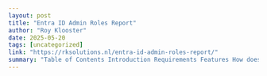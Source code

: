 ```yaml
---
layout: post
title: "Entra ID Admin Roles Report"
author: "Roy Klooster"
date: 2025-05-20
tags: [uncategorized]
link: "https://rksolutions.nl/entra-id-admin-roles-report/"
summary: "Table of Contents Introduction Requirements Features How does it work? Interactive Authentication Client Secret Authentication Certificate Authentication Access Token Authentication Managed Identit..."
---
```

